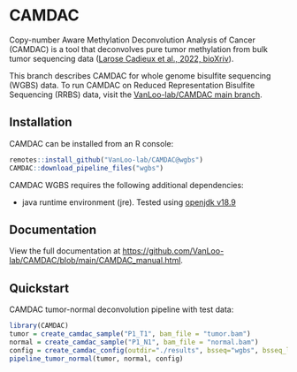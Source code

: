 
<!-- README.md is generated from README.Rmd. Please edit that file -->

# CAMDAC

Copy-number Aware Methylation Deconvolution Analysis of Cancer (CAMDAC)
is a tool that deconvolves pure tumor methylation from bulk tumor
sequencing data ([Larose Cadieux et al., 2022,
bioXriv](https://www.biorxiv.org/content/10.1101/2020.11.03.366252v2)).

This branch describes CAMDAC for whole genome bisulfite sequencing
(WGBS) data. To run CAMDAC on Reduced Representation Bisulfite
Sequencing (RRBS) data, visit the [VanLoo-lab/CAMDAC main
branch](https://github.com/VanLoo-lab/CAMDAC/tree/main).

<!-- badges: start -->

<!-- badges: end -->

## Installation

CAMDAC can be installed from an R console:

``` r
remotes::install_github("VanLoo-lab/CAMDAC@wgbs")
CAMDAC::download_pipeline_files("wgbs")
```

CAMDAC WGBS requires the following additional dependencies:

  - java runtime environment (jre). Tested using [openjdk
    v18.9](https://openjdk.org/)

## Documentation

View the full documentation at
<https://github.com/VanLoo-lab/CAMDAC/blob/main/CAMDAC_manual.html>.

## Quickstart

CAMDAC tumor-normal deconvolution pipeline with test data:

``` r
library(CAMDAC)
tumor = create_camdac_sample("P1_T1", bam_file = "tumor.bam")
normal = create_camdac_sample("P1_N1", bam_file = "normal.bam")
config = create_camdac_config(outdir="./results", bsseq="wgbs", bsseq_lib="pe", build="hg38")
pipeline_tumor_normal(tumor, normal, config)
```
